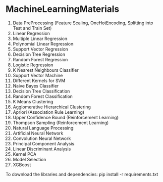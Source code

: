 # MachineLearningMaterials

1.  Data PreProcessing (Feature Scaling, OneHotEncoding, Splitting into Test and Train Set)
2.  Linear Regression
3.  Multiple Linear Regression
4.  Polynomial Linear Regression
5.  Support Vector Regression
6.  Decision Tree Regression
7.  Random Forest Regression
8.  Logistic Regression
9.  K Nearest Neighbours Classifier
10. Support Vector Machine
11. Different Kernels for SVM
12. Naive Bayes Classifier
13. Decision Tree Classification
14. Random Forest Classification
15. K Means Clustering
16. Agglomerative Hierarchical Clustering
17. Apriori (Association Rule Learning)
18. Upper Confidence Bound (Reinforcement Learning)
19. Thompson Sampling (Reinforcement Learning)
20. Natural Language Processing
21. Artificial Neural Network
22. Convolution Neural Network
23. Principal Component Analysis
24. Linear Discriminant Analysis 
25. Kernel PCA
26. Model Selection 
27. XGBoost


To download the libraries and dependencies: pip install -r requirements.txt 
